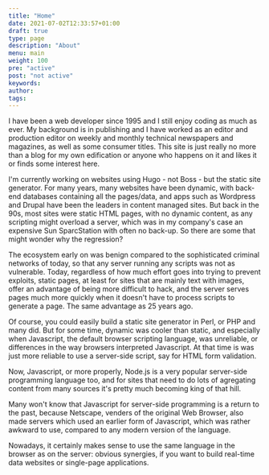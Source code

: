 ```yaml
---
title: "Home"
date: 2021-07-02T12:33:57+01:00
draft: true
type: page
description: "About"
menu: main
weight: 100
pre: "active"
post: "not active"
keywords:
author: 
tags: 
---
```



I have been a web developer since 1995 and I still enjoy coding as much as ever. My background is in publishing and I have worked as an editor and production editor on weekly and monthly technical newspapers and magazines, as well as some consumer titles. This site is just really no more than a blog for my own edification or anyone who happens on it and likes it or finds some interest here. 

I'm currently working on websites using Hugo - not Boss - but the static site generator. For many years, many websites have been dynamic, with back-end databases containing all the pages/data, and apps such as Wordpress and Drupal have been the leaders in content managed sites. But back in the 90s, most sites were static HTML pages, with no dynamic content, as any scripting might overload a server, which was in my company's case an expensive Sun SparcStation with often no back-up. So there are some that might wonder why the regression? 

The ecosystem early on was benign compared to the sophisticated criminal networks of today, so that any server running any scripts was not as vulnerable. Today, regardless of how much effort goes into trying to prevent exploits, static pages, at least for sites that are mainly text with images, offer an advantage of being more difficult to hack, and the server serves pages much more quickly when it doesn't have to process scripts to generate a page. The same advantage as 25 years ago. 

Of course, you could easily build a static site generator in Perl, or PHP and many did. But for some time, dynamic was cooler than static, and especially when Javascript, the default browser scripting language, was unreliable, or differences in the way browsers interpreted Javascript. At that time is was just more reliable to use a server-side script, say for HTML form validation.  

Now, Javascript, or more properly, Node.js is a very popular server-side programming language too, and for sites that need to do lots of agregating content from many sources it's pretty much becoming king of that hill. 

Many won't know that Javascript for server-side programming is a return to the past, because Netscape, venders of the original Web Browser, also made servers which used an earlier form of Javascript, which was rather awkward to use, compared to any modern version of the language. 

Nowadays, it certainly makes sense to use the same language in the browser as on the server: obvious synergies, if you want to build real-time data websites or single-page applications.
